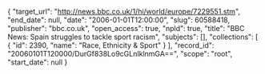{
  "target_url": "http://news.bbc.co.uk/1/hi/world/europe/7229551.stm", 
  "end_date": null, 
  "date": "2006-01-01T12:00:00", 
  "slug": 60588418, 
  "publisher": "bbc.co.uk", 
  "open_access": true, 
  "npld": true, 
  "title": "BBC News: Spain struggles to tackle sport racism", 
  "subjects": [], 
  "collections": [
    {
      "id": 2390, 
      "name": "Race, Ethnicity & Sport"
    }
  ], 
  "record_id": "20060101T120000/DurGf838Lo9cGLnIklnmGA==", 
  "scope": "root", 
  "start_date": null
}

